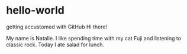 # hello-world
getting accustomed with GitHub 
Hi there! 

My name is Natalie. I like spending time with my cat Fuji and listening to classic rock. 
Today I ate salad for lunch. 
